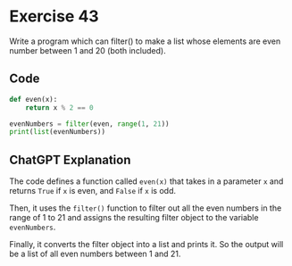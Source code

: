 # Exercise 43
Write a program which can filter() to make a list whose elements are even number between 1 and 20 (both included).


## Code
```python
def even(x):
    return x % 2 == 0

evenNumbers = filter(even, range(1, 21))
print(list(evenNumbers))
```

## ChatGPT Explanation
The code defines a function called `even(x)` that takes in a parameter `x` and returns `True` if `x` is even, and `False` if `x` is odd. 

Then, it uses the `filter()` function to filter out all the even numbers in the range of 1 to 21 and assigns the resulting filter object to the variable `evenNumbers`. 

Finally, it converts the filter object into a list and prints it. So the output will be a list of all even numbers between 1 and 21.